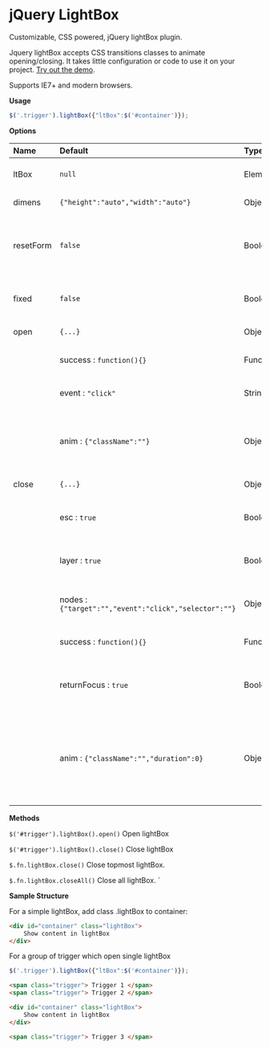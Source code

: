 jQuery LightBox
================

Customizable, CSS powered, jQuery lightBox plugin.

Jquery lightBox accepts CSS transitions classes to animate opening/closing. It takes little configuration or code to use it on your project. [Try out the demo](http://jsfiddle.net/ankit90_anand/t0r52Ld7/embedded/result/).

Supports IE7+ and modern browsers.

**Usage**

```javascript
$('.trigger').lightBox({"ltBox":$('#container')});
```

**Options**

Name             | Default                       | Type              | Description
:----------------|:----------------------------- |:----------------- |:-----------
ltBox            | `null`                        | Element | Node to be opened as lightBox               
dimens           | `{"height":"auto","width":"auto"}`| Object  | Dimensions of lightBox                  
resetForm        | `false`                       | Boolean | Reset FORM inside lightBox at open & close
fixed            | `false`                       | Boolean | Position lightbox as absolute or fixed.
open             | `{...}`                       | Object  | Opening properties 
                 |  success  : `function(){}`    | Function | Open success callback
                 |  event    : `"click"`         | String   | Open trigger event.
                 |  anim     : `{"className":""}`| Object   | CSS animation class added on lightbox at open.
close            | `{...}`                       | Object   | Closing properties                 
                 |  esc      : `true`            | Boolean  | Close lightBox on escape key press.
                 | layer     : `true`            | Boolean  | Close lightBox on background layer click.
                 | nodes     : `{"target":"","event":"click","selector":""}`| Object  | Define nodes to close lightBox.
                 |  success  : `function(){}`    | Function  | Close success callback.
                 |  returnFocus : `true`         | Boolean  | Return focus to trigger element on close.
                 |  anim     : `{"className":"","duration":0}` | Object  | CSS animation class added on lightbox at close. Duration in ms required by plugin.
                 
                  
**Methods**

`$('#trigger').lightBox().open()` Open lightBox

`$('#trigger').lightBox().close()` Close lightBox

`$.fn.lightBox.close()` Close topmost lightBox.

`$.fn.lightBox.closeAll()` Close all lightBox.
`

**Sample Structure**

For a simple lightBox, add class .lightBox to container:

```html
<div id="container" class="lightBox">
    Show content in lightBox
</div>
```

For a group of trigger which open single lightBox

```javascript
$('.trigger').lightBox({"ltBox":$('#container')});
```

```html
<span class="trigger"> Trigger 1 </span>
<span class="trigger"> Trigger 2 </span>

<div id="container" class="lightBox">
    Show content in lightBox
</div>

<span class="trigger"> Trigger 3 </span>
```
